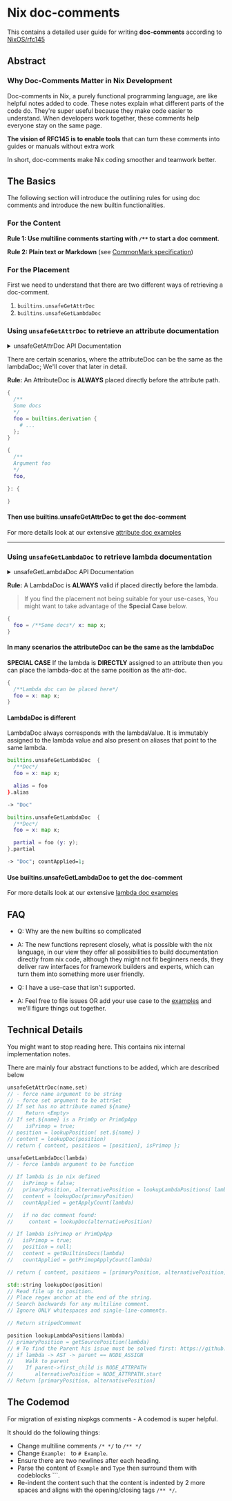 # Nix doc-comments

This contains a detailed user guide for writing **doc-comments** according to [NixOS/rfc145](https://github.com/NixOS/rfcs/pull/145)

## Abstract

### Why Doc-Comments Matter in Nix Development

Doc-comments in Nix, a purely functional programming language, are like helpful notes added to code.
These notes explain what different parts of the code do.
They're super useful because they make code easier to understand.
When developers work together, these comments help everyone stay on the same page.

**The vision of RFC145 is to enable tools** that can turn these comments into guides or manuals without extra work

In short, doc-comments make Nix coding smoother and teamwork better.

## The Basics

The following section will introduce the outlining rules for using doc comments and introduce the new builtin functionalities.

### For the Content

**Rule 1: Use multiline comments starting with `/**` to start a doc comment**.

**Rule 2: Plain text or Markdown** (see [CommonMark specification](https://spec.commonmark.org/0.30/))

### For the Placement

First we need to understand that there are two different ways of retrieving a doc-comment.

1. `builtins.unsafeGetAttrDoc`
2. `builtins.unsafeGetLambdaDoc`

### Using `unsafeGetAttrDoc` to retrieve an attribute documentation

<details>
<summary>unsafeGetAttrDoc API Documentation</summary>

```haskell
unsafeGetAttrDoc :: String ->  { ... } -> {
    --The content, whitespaces removed, indentation preserved, just like ''string''
    content :: String | null;
    --The primary doc position.
    position :: {
        column :: Int;
        line :: Int;
        file :: String;
      };
  }
```

> Nix looks **DIRECTLY BEFORE** the position, only whitespaces (\s) or `single-line-comments` (`\s# ...\n`) are allowed in between, the position and the doc-comment.
>
> TIP 🔥 Use `nix repl` and play with `unsafeGetAttrDoc` to find out which placements are valid if you are unsure.

</details>

There are certain scenarios, where the attributeDoc can be the same as the lambdaDoc; We'll cover that later in detail.

**Rule:** An AttributeDoc is **ALWAYS** placed directly before the attribute path.

```nix
{
  /**
  Some docs
  */
  foo = builtins.derivation {
    # ...
  };
}
```

```nix
{
  /**
  Argument foo
  */
  foo,

}: {

}
```

#### Then use **builtins.unsafeGetAttrDoc** to get the doc-comment

For more details look at our extensive [attribute doc examples](./examples/attr.nix)

---

### Using `unsafeGetLambdaDoc` to retrieve lambda documentation

<details>
<summary>unsafeGetLambdaDoc API Documentation</summary>

```haskell
unsafeGetLambdaDoc :: Lambda -> {
    --The content, whitespaces removed, indentation preserved, just like ''string''
    content :: String | null;
    --True if the documented value is a primop (only builtins are primops)
    isPrimop :: Boolean;
    --If the documented value is a partially applied lambda
    countApplied :: Int;
    --The primary doc position.
    position :: 
      {
        column :: Int;
        line :: Int;
        file :: String;
      };
  }
```

> Nix looks **DIRECTLY BEFORE** the position, only whitespaces (\s) or `single-line-comments` (`\s# ...\n`) are allowed in between, the position and the doc-comment.
>
> TIP 🔥 Use `nix repl` and play with `unsafeGetLambdaDoc` to find out which placements are valid if you are unsure.

</details>

**Rule:** A LambdaDoc is **ALWAYS** valid if placed directly before the lambda.

> If you find the placement not being suitable for your use-cases, You might want to take advantage of the **Special Case** below.

```nix
{
  foo = /**Some docs*/ x: map x; 
}
```

#### In many scenarios the attributeDoc can be the same as the lambdaDoc

**SPECIAL CASE** If the lambda is **DIRECTLY** assigned to an attribute then you can place the lambda-doc at the same position as the attr-doc.

```nix
{
  /**Lambda doc can be placed here*/
  foo = x: map x;
}
```

#### LambdaDoc is different

LambdaDoc always corresponds with the lambdaValue. It is immutably assigned to the lambda value and also present on aliases that point to the same lambda.

```nix
builtins.unsafeGetLambdaDoc  {
  /**Doc*/
  foo = x: map x;

  alias = foo
}.alias
```

```nix
-> "Doc"
```

```nix
builtins.unsafeGetLambdaDoc  {
  /**Doc*/
  foo = x: map x;

  partial = foo (y: y);
}.partial
```

```nix
-> "Doc"; countApplied=1;
```

#### Use **builtins.unsafeGetLambdaDoc** to get the doc-comment

For more details look at our extensive [lambda doc examples](./examples/lambda.nix)

## FAQ

- Q: Why are the new builtins so complicated
- A: The new functions represent closely, what is possible with the nix language, in our view they offer all possibilities to build documentation directly from nix code, although they might not fit beginners needs, they deliver raw interfaces for framework builders and experts, which can turn them into something more user friendly.

- Q: I have a use-case that isn't supported.
- A: Feel free to file issues OR add your use case to the [examples](./examples/) and we'll figure things out together.

## Technical Details

You might want to stop reading here. This contains nix internal implementation notes.

There are mainly four abstract functions to be added, which are described below

```cpp
unsafeGetAttrDoc(name,set)
// - force name argument to be string 
// - force set argument to be attrSet
// If set has no attribute named ${name}
//    Return <Empty>
// If set.${name} is a PrimOp or PrimOpApp
//    isPrimop = true;
// position = lookupPosition( set.${name} )
// content = lookupDoc(position)
// return { content, positions = [position], isPrimop };
```

```cpp
unsafeGetLambdaDoc(lambda)
// - force lambda argument to be function

// If lambda is in nix defined
//   isPrimop = false;
//   primaryPosition, alternativePosition = lookupLambdaPositions( lambda )
//   content = lookupDoc(primaryPosition)
//   countApplied = getApplyCount(lambda)

//   if no doc comment found:
//     content = lookupDoc(alternativePosition)

// If lambda isPrimop or PrimOpApp
//   isPrimop = true;
//   position = null;
//   content = getBuiltinsDocs(lambda)
//   countApplied = getPrimopApplyCount(lambda)

// return { content, positions = [primaryPosition, alternativePosition], isPrimop, countApplied };
```

```cpp
std::string lookupDoc(position)
// Read file up to position.
// Place regex anchor at the end of the string.
// Search backwards for any multiline comment.
// Ignore ONLY whitespaces and single-line-comments.

// Return stripedComment

```

```cpp
position lookupLambdaPositions(lambda)
// primaryPosition = getSourcePosition(lambda)
// # To find the Parent his issue must be solved first: https://github.com/NixOS/nix/issues/8968
// if lambda -> AST -> parent == NODE_ASSIGN
//    Walk to parent
//    If parent->first_child is NODE_ATTRPATH
//       alternativePosition = NODE_ATTRPATH.start
// Return [primaryPosition, alternativePosition]
```

## The Codemod

For migration of existing nixpkgs comments - A codemod is super helpful.

It should do the following things:

- Change multiline comments `/* */` to `/** */`
- Change `Example: ` to `# Example`.
- Ensure there are two newlines after each heading.
- Parse the content of `Example` and `Type` then surround them with codeblocks ```.
- Re-indent the content such that the content is indented by 2 more spaces and aligns with the opening/closing tags `/** */`.
